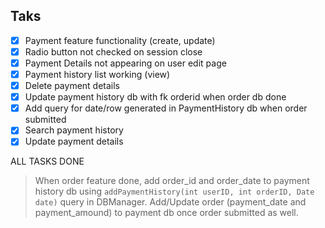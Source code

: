 ## Taks
- [x] Payment feature functionality (create, update)
- [x] Radio button not checked on session close
- [x] Payment Details not appearing on user edit page
- [x] Payment history list working (view)
- [x] Delete payment details
- [x] Update payment history db with fk orderid when order db done
- [x] Add query for date/row generated in PaymentHistory db when order submitted 
- [x] Search payment history 
- [x] Update payment details

ALL TASKS DONE


> When order feature done, add order_id and order_date to payment history db using ```addPaymentHistory(int userID, int orderID, Date date)``` query in DBManager. Add/Update order (payment_date and payment_amound) to payment db once order submitted as well.

